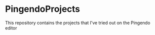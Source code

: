 # PingendoProjects
This repository contains the projects that I've tried out on the Pingendo editor
